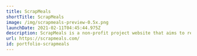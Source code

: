 ```yaml
---
title: ScrapMeals
shortTitle: ScrapMeals
image: /img/scrapmeals-preview-0.5x.png
launchDate: 2021-02-11T04:45:44.975Z
description: ScrapMeals is a non-profit project website that aims to reduce food waste.
url: https://scrapmeals.com/
id: portfolio-scrapmeals
---
```

